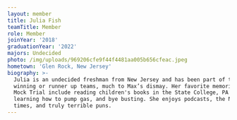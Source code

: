 ```yaml
---
layout: member
title: Julia Fish
teamTitle: Member
role: Member
joinYear: '2018'
graduationYear: '2022'
majors: Undecided
photo: /img/uploads/969206cfe9f44f4481aa005b656cfeac.jpeg
hometown: 'Glen Rock, New Jersey'
biography: >-
  Julia is an undecided freshman from New Jersey and has been part of two SPAMTA
  winning or runner up teams, much to Max’s dismay. Her favorite memories of
  Mock Trial include reading children's books in the State College, PA airport,
  learning how to pump gas, and bye busting. She enjoys podcasts, the New York
  times, and truly terrible puns.
---
```


